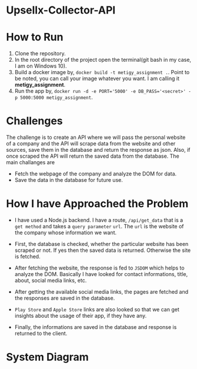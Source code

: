 # Upsellx-Collector-API

# How to Run

1. Clone the repository.
2. In the root directory of the project open the terminal(git bash in my case, I am on Windows 10).
3. Build a docker image by, `docker build -t metigy_assignment .`. Point to be noted, you can call your image whatever you want. I am calling it **metigy_assignment**.
4. Run the app by, `docker run -d -e PORT='5000' -e DB_PASS='<secret>' -p 5000:5000 metigy_assignment`.

# Challenges

The challenge is to create an API where we will pass the personal website of a company and the API will scrape data from the website and other sources, save them in the database and return the response as json. Also, if once scraped the API will return the saved data from the database. The main challanges are

- Fetch the webpage of the company and analyze the DOM for data.
- Save the data in the database for future use.

# How I have Approached the Problem

- I have used a Node.js backend. I have a route, `/api/get_data` that is a `get method` and takes a `query parameter` `url`. The `url` is the website of the company whose information we want.

- First, the database is checked, whether the particular website has been scraped or not. If yes then the saved data is returned. Otherwise the site is fetched.

- After fetching the website, the response is fed to `JSDOM` which helps to analyze the DOM. Basically I have looked for contact informations, title, about, social media links, etc.

- After getting the available social media links, the pages are fetched and the responses are saved in the database.

- `Play Store` and `Apple Store` links are also looked so that we can get insights about the usage of their app, if they have any.

- Finally, the informations are saved in the database and response is returned to the client.

# System Diagram
